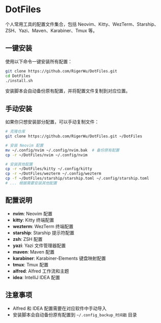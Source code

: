 # DotFiles

个人常用工具的配置文件集合，包括 Neovim、Kitty、WezTerm、Starship、ZSH、Yazi、Maven、Karabiner、Tmux 等。

## 一键安装

使用以下命令一键安装所有配置：

```bash
git clone https://github.com/RigerWu/DotFiles.git
cd DotFiles
./install.sh
```

安装脚本会自动备份原有配置，并将配置文件复制到对应位置。

## 手动安装

如果你只想安装部分配置，可以手动复制文件：

```bash
# 克隆仓库
git clone https://github.com/RigerWu/DotFiles.git ~/DotFiles

# 安装 Neovim 配置
mv ~/.config/nvim ~/.config/nvim.bak  # 备份原有配置
cp -r ~/DotFiles/nvim ~/.config/nvim

# 安装其他配置
cp -r ~/DotFiles/kitty ~/.config/kitty
cp -r ~/DotFiles/wezterm ~/.config/wezterm
cp -f ~/DotFiles/starship/starship.toml ~/.config/starship.toml
# ... 根据需要安装其他配置
```

## 配置说明

- **nvim**: Neovim 配置
- **kitty**: Kitty 终端配置
- **wezterm**: WezTerm 终端配置
- **starship**: Starship 提示符配置
- **zsh**: ZSH 配置
- **yazi**: Yazi 文件管理器配置
- **maven**: Maven 配置
- **karabiner**: Karabiner-Elements 键盘映射配置
- **tmux**: Tmux 配置
- **alfred**: Alfred 工作流和主题
- **idea**: IntelliJ IDEA 配置

## 注意事项

- Alfred 和 IDEA 配置需要在对应软件中手动导入
- 安装脚本会自动备份原有配置到 `~/.config_backup_时间戳` 目录
